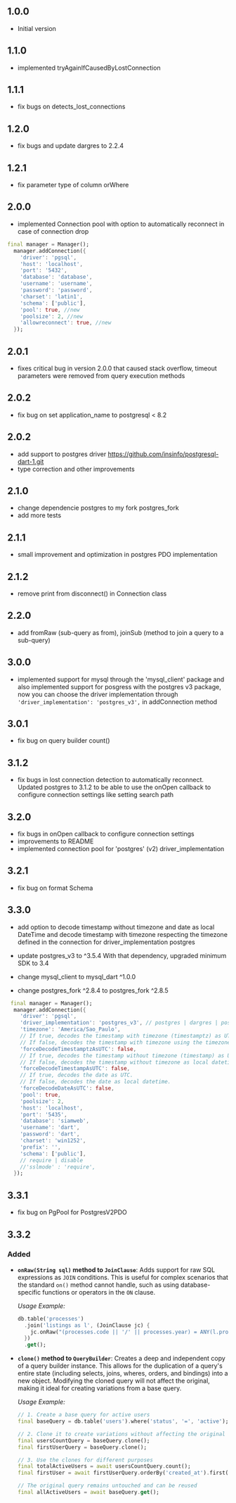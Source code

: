 ## 1.0.0

- Initial version

## 1.1.0

- implemented tryAgainIfCausedByLostConnection

## 1.1.1

- fix bugs on detects_lost_connections

## 1.2.0

- fix bugs and update dargres to 2.2.4

## 1.2.1

- fix parameter type of column orWhere

## 2.0.0

- implemented Connection pool with option to automatically reconnect in case of connection drop
```dart
final manager = Manager();
  manager.addConnection({
    'driver': 'pgsql',
    'host': 'localhost',
    'port': '5432',
    'database': 'database',
    'username': 'username',
    'password': 'password',
    'charset': 'latin1',  
    'schema': ['public'],
    'pool': true, //new
    'poolsize': 2, //new
    'allowreconnect': true, //new   
  });

```

## 2.0.1

- fixes critical bug in version 2.0.0 that caused stack overflow, timeout parameters were removed from query execution methods


## 2.0.2

- fix bug on set application_name to postgresql < 8.2  

## 2.0.2

- add support to postgres driver https://github.com/insinfo/postgresql-dart-1.git
- type correction and other improvements

## 2.1.0

- change dependencie postgres to my fork postgres_fork
- add more tests

## 2.1.1

- small improvement and optimization in postgres PDO implementation

## 2.1.2

- remove print from disconnect() in Connection class

## 2.2.0

- add fromRaw (sub-query as from), joinSub (method to join a query to a sub-query)

## 3.0.0

- implemented support for mysql through the 'mysql_client' package and also implemented support for posgress with the postgres v3 package, now you can choose the driver implementation through ``` 'driver_implementation': 'postgres_v3', ``` in addConnection method

## 3.0.1

- fix bug on query builder count() 

## 3.1.2

- fix bugs in lost connection detection to automatically reconnect. Updated postgres to 3.1.2 to be able to use the onOpen callback to configure connection settings like setting search path

## 3.2.0

- fix bugs in onOpen callback to configure connection settings
- improvements to README
- implemented connection pool for 'postgres' (v2) driver_implementation

## 3.2.1

- fix bug on format Schema

## 3.3.0

- add option to decode timestamp without timezone and date as local DateTime and decode timestamp with timezone respecting the timezone defined in the connection for driver_implementation postgres

- update postgres_v3 to  ^3.5.4 With that dependency, upgraded minimum SDK to 3.4
- change mysql_client to mysql_dart ^1.0.0
- change postgres_fork ^2.8.4 to postgres_fork ^2.8.5

```dart
 final manager = Manager();
  manager.addConnection({
    'driver': 'pgsql',
    'driver_implementation': 'postgres_v3', // postgres | dargres | postgres_v3
    'timezone': 'America/Sao_Paulo',   
    // If true, decodes the timestamp with timezone (timestamptz) as UTC = default
    // If false, decodes the timestamp with timezone using the timezone defined in the connection.
    'forceDecodeTimestamptzAsUTC': false,
    // If true, decodes the timestamp without timezone (timestamp) as UTC.
    // If false, decodes the timestamp without timezone as local datetime.
    'forceDecodeTimestampAsUTC': false,
    // If true, decodes the date as UTC.
    // If false, decodes the date as local datetime.
    'forceDecodeDateAsUTC': false,
    'pool': true,
    'poolsize': 2,
    'host': 'localhost',
    'port': '5435',
    'database': 'siamweb',
    'username': 'dart',
    'password': 'dart',
    'charset': 'win1252',
    'prefix': '',
    'schema': ['public'],
    // require | disable
    //'sslmode' : 'require',
  });
```

## 3.3.1

- fix bug on PgPool for PostgresV2PDO

## 3.3.2

### Added

- **`onRaw(String sql)` method to `JoinClause`**: Adds support for raw SQL expressions as `JOIN` conditions. This is useful for complex scenarios that the standard `on()` method cannot handle, such as using database-specific functions or operators in the `ON` clause.

  *Usage Example:*
  ```dart
  db.table('processes')
    .join('listings as l', (JoinClause jc) {
      jc.onRaw("(processes.code || '/' || processes.year) = ANY(l.processes_array)");
    })
    .get();
  ```
  
- **`clone()` method to `QueryBuilder`**: Creates a deep and independent copy of a query builder instance. This allows for the duplication of a query's entire state (including selects, joins, wheres, orders, and bindings) into a new object. Modifying the cloned query will not affect the original, making it ideal for creating variations from a base query.

  *Usage Example:*
  ```dart
  // 1. Create a base query for active users
  final baseQuery = db.table('users').where('status', '=', 'active');

  // 2. Clone it to create variations without affecting the original
  final usersCountQuery = baseQuery.clone();
  final firstUserQuery = baseQuery.clone();

  // 3. Use the clones for different purposes
  final totalActiveUsers = await usersCountQuery.count();
  final firstUser = await firstUserQuery.orderBy('created_at').first();

  // The original query remains untouched and can be reused
  final allActiveUsers = await baseQuery.get();